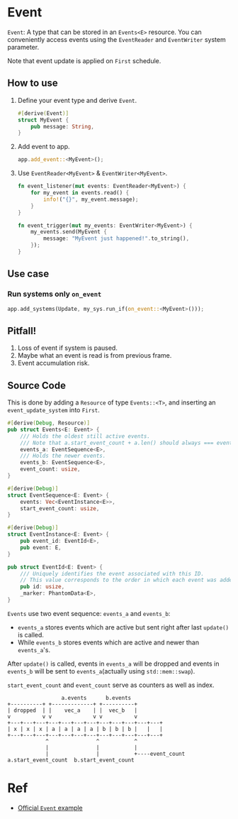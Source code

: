 # Event
`Event`: A type that can be stored in an `Events<E>` resource. You can conveniently access events using the `EventReader` and `EventWriter` system parameter.

Note that event update is applied on `First` schedule.


## How to use
1. Define your event type and derive `Event`.
    ```rust
    #[derive(Event)]
    struct MyEvent {
        pub message: String,
    }
    ```
1. Add event to app.
    ```rust
    app.add_event::<MyEvent>();
    ```
1. Use `EventReader<MyEvent>` & `EventWriter<MyEvent>`.
    ```rust
    fn event_listener(mut events: EventReader<MyEvent>) {
        for my_event in events.read() {
            info!("{}", my_event.message);
        }
    }
    ```
    ```rust
    fn event_trigger(mut my_events: EventWriter<MyEvent>) {
        my_events.send(MyEvent {
            message: "MyEvent just happened!".to_string(),
        });
    }
    ```


## Use case

### Run systems only `on_event`
```rust
app.add_systems(Update, my_sys.run_if(on_event::<MyEvent>()));
```

## Pitfall!
1. Loss of event if system is paused.
1. Maybe what an event is read is from previous frame. 
1. Event accumulation risk.

## Source Code
This is done by adding a `Resource` of type `Events::<T>`, and inserting an `event_update_system` into `First`.

```rust
#[derive(Debug, Resource)]
pub struct Events<E: Event> {
    /// Holds the oldest still active events.
    /// Note that a.start_event_count + a.len() should always === events_b.start_event_count.
    events_a: EventSequence<E>,
    /// Holds the newer events.
    events_b: EventSequence<E>,
    event_count: usize,
}

#[derive(Debug)]
struct EventSequence<E: Event> {
    events: Vec<EventInstance<E>>,
    start_event_count: usize,
}

#[derive(Debug)]
struct EventInstance<E: Event> {
    pub event_id: EventId<E>,
    pub event: E,
}

pub struct EventId<E: Event> {
    /// Uniquely identifies the event associated with this ID.
    // This value corresponds to the order in which each event was added to the world.
    pub id: usize,
    _marker: PhantomData<E>,
}
```

`Events` use two event sequence: `events_a` and `events_b`:
* `events_a` stores events which are active but sent right after last `update()` is called. 
* While `events_b` stores events which are active and newer than `events_a`'s.

After `update()` is called, events in `events_a` will be dropped and events in `events_b` will be sent to `events_a`(actually using `std::mem::swap`).

`start_event_count` and `event_count` serve as counters as well as index.


```
                 a.events      b.events       
+----------+ +-------------+ +----------+
| dropped  | |    vec_a    | |  vec_b   |
v          v v             v v          v
+---+---+---+---+---+---+---+---+---+---+---+---+
| x | x | x | a | a | a | a | b | b | b |   |   |
+---+---+---+---+---+---+---+---+---+---+---+---+
            ^               ^           ^
            |               |           |
            |               |           +----event_count
a.start_event_count  b.start_event_count

```


# Ref
* [Official `Event` example](https://github.com/bevyengine/bevy/blob/main/examples/ecs/event.rs)
[]()
